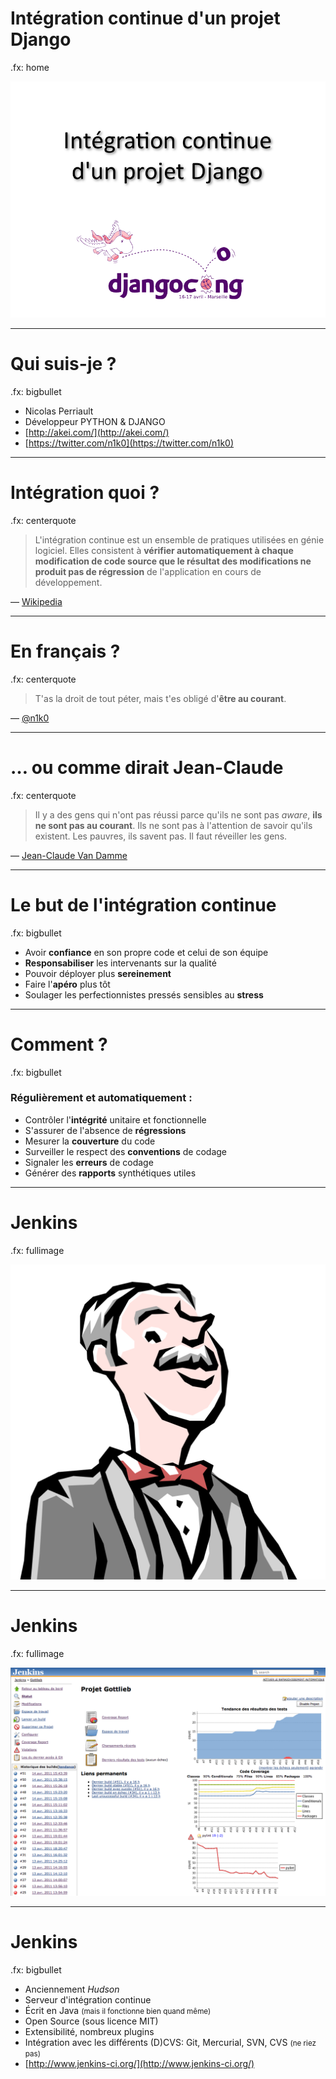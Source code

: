 # Intégration continue d'un projet Django

.fx: home

![Intégration continue d'un projet Django](images/first.png)

---

# Qui suis-je ?

.fx: bigbullet

* Nicolas Perriault
* Développeur PYTHON & DJANGO
* [http://akei.com/](http://akei.com/)
* [https://twitter.com/n1k0](https://twitter.com/n1k0)

---

# Intégration quoi ?

.fx: centerquote

> L'intégration continue est un ensemble de pratiques utilisées en génie logiciel. Elles consistent à <strong>vérifier automatiquement à chaque modification de code source que le résultat des modifications ne produit pas de régression</strong> de l'application en cours de développement.

<p class="cite">— <a href="http://wikipedia.org/">Wikipedia</a></p>

---

# En français ?

.fx: centerquote

> T'as la droit de tout péter, mais t'es obligé d'**être au courant**.

<p class="cite">— <a href="https://twitter.com/n1k0">@n1k0</a></p>

---

# … ou comme dirait Jean-Claude

.fx: centerquote

> Il y a des gens qui n'ont pas réussi parce qu'ils ne sont pas *aware*, **ils ne sont pas au courant**. Ils ne sont pas à l'attention de savoir qu'ils existent. Les pauvres, ils savent pas. Il faut réveiller les gens.

<p class="cite">— <a href="http://www.echolaliste.com/x28.htm">Jean-Claude Van Damme</a></p>

---

# Le but de l'intégration continue

.fx: bigbullet

* Avoir **confiance** en son propre code et celui de son équipe
* **Responsabiliser** les intervenants sur la qualité
* Pouvoir déployer plus **sereinement**
* Faire l'**apéro** plus tôt
* Soulager les perfectionnistes pressés sensibles au **stress**

---

# Comment ?

.fx: bigbullet

### Régulièrement et automatiquement :

* Contrôler l'**intégrité** unitaire et fonctionnelle
* S'assurer de l'absence de **régressions**
* Mesurer la **couverture** du code
* Surveiller le respect des **conventions** de codage
* Signaler les **erreurs** de codage
* Générer des **rapports** synthétiques utiles

---

# Jenkins

.fx: fullimage

![](images/jenkins-logo.png)

---

# Jenkins

.fx: fullimage

![](images/jenkins-global.png)

---

# Jenkins

.fx: bigbullet

* Anciennement <i>Hudson</i>
* Serveur d'intégration continue
* Écrit en Java <small>(mais il fonctionne bien quand même)</small>
* Open Source  (sous licence MIT)
* Extensibilité, nombreux plugins
* Intégration avec les différents (D)CVS: Git, Mercurial, SVN, CVS <small>(ne riez pas)</small>
* [http://www.jenkins-ci.org/](http://www.jenkins-ci.org/)
